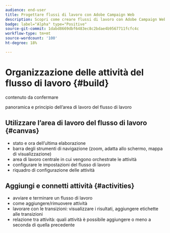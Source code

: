 ```yaml
---
audience: end-user
title: Progettare flussi di lavoro con Adobe Campaign Web
description: Scopri come creare flussi di lavoro con Adobe Campaign Web
badge: label="Alpha" type="Positive"
source-git-commit: 1dabd8669dbf6483ec8c2bdae4b9567711fcfc4c
workflow-type: tm+mt
source-wordcount: '100'
ht-degree: 18%

---
```



# Organizzazione delle attività del flusso di lavoro {#build}

contenuto da confermare

panoramica e principio dell’area di lavoro del flusso di lavoro

## Utilizzare l’area di lavoro del flusso di lavoro {#canvas}

* stato e ora dell’ultima elaborazione
* barra degli strumenti di navigazione (zoom, adatta allo schermo, mappa di visualizzazione)
* area di lavoro centrale in cui vengono orchestrate le attività
* configurare le impostazioni del flusso di lavoro
* riquadro di configurazione delle attività

## Aggiungi e connetti attività {#activities}

* avviare e terminare un flusso di lavoro
* come aggiungere/rimuovere attività
* lavorare con le transizioni: visualizzare i risultati, aggiungere etichette alle transizioni
* relazione tra attività: quali attività è possibile aggiungere o meno a seconda di quella precedente
